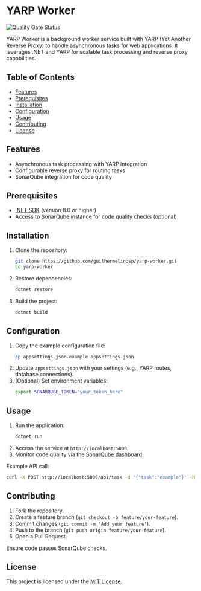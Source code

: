 # YARP Worker

![Quality Gate Status](https://sonarqube.etherlab.com.br/api/project_badges/quality_gate?project=guilhermelinosp_yarp-worker_a2c93dff-a9c3-4e98-a7cd-d89135f556d1&token=sqb_73ba6590e253f29ee88277220697b2e9552dca6e)

YARP Worker is a background worker service built with YARP (Yet Another Reverse Proxy) to handle asynchronous tasks for web applications. It leverages .NET and YARP for scalable task processing and reverse proxy capabilities.

## Table of Contents
- [Features](#features)
- [Prerequisites](#prerequisites)
- [Installation](#installation)
- [Configuration](#configuration)
- [Usage](#usage)
- [Contributing](#contributing)
- [License](#license)

## Features
- Asynchronous task processing with YARP integration
- Configurable reverse proxy for routing tasks
- SonarQube integration for code quality

## Prerequisites
- [.NET SDK](https://dotnet.microsoft.com/download) (version 8.0 or higher)
- Access to [SonarQube instance](https://sonarqube.etherlab.com.br) for code quality checks (optional)

## Installation
1. Clone the repository:
   ```bash
   git clone https://github.com/guilhermelinosp/yarp-worker.git
   cd yarp-worker
   ```
2. Restore dependencies:
   ```bash
   dotnet restore
   ```
3. Build the project:
   ```bash
   dotnet build
   ```

## Configuration
1. Copy the example configuration file:
   ```bash
   cp appsettings.json.example appsettings.json
   ```
2. Update `appsettings.json` with your settings (e.g., YARP routes, database connections).
3. (Optional) Set environment variables:
   ```bash
   export SONARQUBE_TOKEN="your_token_here"
   ```

## Usage
1. Run the application:
   ```bash
   dotnet run
   ```
2. Access the service at `http://localhost:5000`.
3. Monitor code quality via the [SonarQube dashboard](https://sonarqube.etherlab.com.br/dashboard?id=guilhermelinosp_yarp-worker_a2c93dff-a9c3-4e98-a7cd-d89135f556d1).

Example API call:
```bash
curl -X POST http://localhost:5000/api/task -d '{"task":"example"}' -H "Content-Type: application/json"
```

## Contributing
1. Fork the repository.
2. Create a feature branch (`git checkout -b feature/your-feature`).
3. Commit changes (`git commit -m 'Add your feature'`).
4. Push to the branch (`git push origin feature/your-feature`).
5. Open a Pull Request.

Ensure code passes SonarQube checks.

## License
This project is licensed under the [MIT License](LICENSE).
